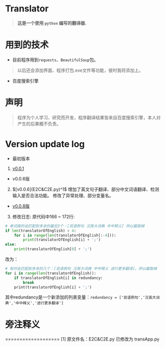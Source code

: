 # Translator
> **这是一个使用 `python` 编写的翻译器.**

# 用到的技术
* 目前程序用到`requests`、`BeautifulSoup`包。
> 以后还会添加界面、程序打包.exe文件等功能，彼时我将添加上。
* 百度搜索引擎

# 声明
> 程序为个人学习、研究而开发，程序翻译结果皆来自百度搜索引擎，本人对产生的后果概不负责。

# Version update log
* 最初版本
 1. [v0.0.1](translator.py)

* v0.0.6版
 2. $[v0.0.6](E2C&C2E.py)^1$
增加了英文句子翻译、部分中文词语翻译、检测输入是否合法功能。
修改了异常处理、部分变量名。

* [v0.0.8版](transApp.py)
 3. 修改日志:
原代码中166 ~ 172行:
```python
# 单词类的会匹配到多余的最后3个：[双语例句 汉英大词典 中中释义] 所以截取掉
if len(translatorOfEnglish) > 4:
    for i in range(len(translatorOfEnglish[:-4])):
        print(translatorOfEnglish[i] + ';')
else:
    print(translatorOfEnglish[0] + ';')
```
改为：
```python
# 有时会匹配到多余的几个：[双语例句 汉英大词典 中中释义 进行更多翻译]。所以截取掉
for i in range(len(translatorOfEnglish)):
    if translatorOfEnglish[i] in redundancy:
        break
    print(translatorOfEnglish[i] + ';')
```
其中redundancy是一个新添加的列表变量：`redundancy = ['双语例句','汉英大词典','中中释义','进行更多翻译']`

# 旁注释义
===================
[1] 原文件名：E2C&C2E.py 已修改为 transApp.py
